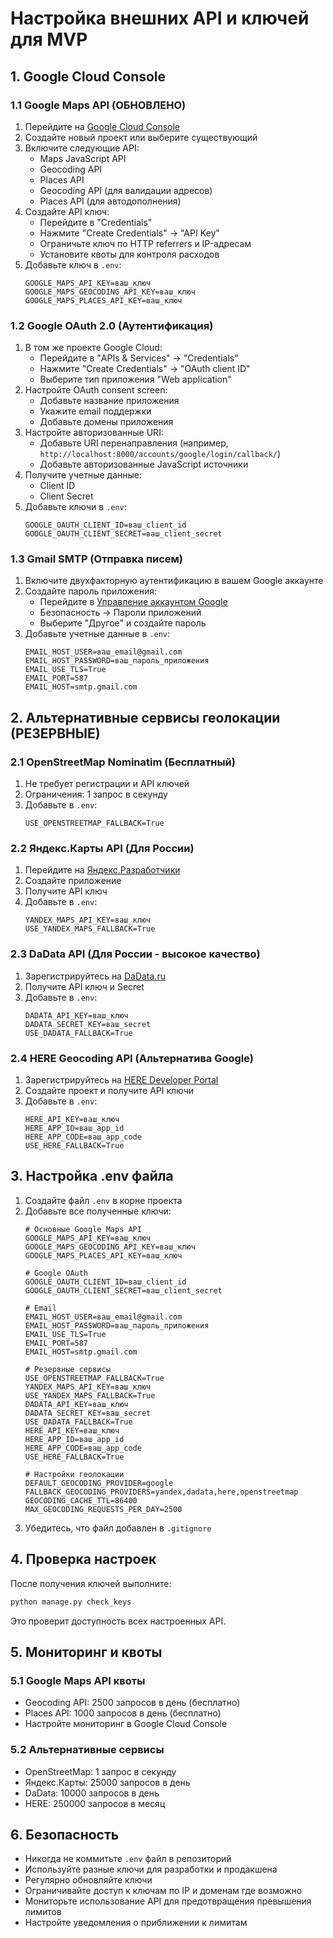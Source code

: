 # Настройка внешних API и ключей для MVP

## 1. Google Cloud Console
### 1.1 Google Maps API (ОБНОВЛЕНО)
1. Перейдите на [Google Cloud Console](https://console.cloud.google.com/)
2. Создайте новый проект или выберите существующий
3. Включите следующие API:
   - Maps JavaScript API
   - Geocoding API
   - Places API
   - Geocoding API (для валидации адресов)
   - Places API (для автодополнения)
4. Создайте API ключ:
   - Перейдите в "Credentials"
   - Нажмите "Create Credentials" -> "API Key"
   - Ограничьте ключ по HTTP referrers и IP-адресам
   - Установите квоты для контроля расходов
5. Добавьте ключ в `.env`:
   ```
   GOOGLE_MAPS_API_KEY=ваш_ключ
   GOOGLE_MAPS_GEOCODING_API_KEY=ваш_ключ
   GOOGLE_MAPS_PLACES_API_KEY=ваш_ключ
   ```

### 1.2 Google OAuth 2.0 (Аутентификация)
1. В том же проекте Google Cloud:
   - Перейдите в "APIs & Services" -> "Credentials"
   - Нажмите "Create Credentials" -> "OAuth client ID"
   - Выберите тип приложения "Web application"
2. Настройте OAuth consent screen:
   - Добавьте название приложения
   - Укажите email поддержки
   - Добавьте домены приложения
3. Настройте авторизованные URI:
   - Добавьте URI перенаправления (например, `http://localhost:8000/accounts/google/login/callback/`)
   - Добавьте авторизованные JavaScript источники
4. Получите учетные данные:
   - Client ID
   - Client Secret
5. Добавьте ключи в `.env`:
   ```
   GOOGLE_OAUTH_CLIENT_ID=ваш_client_id
   GOOGLE_OAUTH_CLIENT_SECRET=ваш_client_secret
   ```

### 1.3 Gmail SMTP (Отправка писем)
1. Включите двухфакторную аутентификацию в вашем Google аккаунте
2. Создайте пароль приложения:
   - Перейдите в [Управление аккаунтом Google](https://myaccount.google.com/)
   - Безопасность -> Пароли приложений
   - Выберите "Другое" и создайте пароль
3. Добавьте учетные данные в `.env`:
   ```
   EMAIL_HOST_USER=ваш_email@gmail.com
   EMAIL_HOST_PASSWORD=ваш_пароль_приложения
   EMAIL_USE_TLS=True
   EMAIL_PORT=587
   EMAIL_HOST=smtp.gmail.com
   ```

## 2. Альтернативные сервисы геолокации (РЕЗЕРВНЫЕ)

### 2.1 OpenStreetMap Nominatim (Бесплатный)
1. Не требует регистрации и API ключей
2. Ограничения: 1 запрос в секунду
3. Добавьте в `.env`:
   ```
   USE_OPENSTREETMAP_FALLBACK=True
   ```

### 2.2 Яндекс.Карты API (Для России)
1. Перейдите на [Яндекс.Разработчики](https://developer.tech.yandex.ru/)
2. Создайте приложение
3. Получите API ключ
4. Добавьте в `.env`:
   ```
   YANDEX_MAPS_API_KEY=ваш_ключ
   USE_YANDEX_MAPS_FALLBACK=True
   ```

### 2.3 DaData API (Для России - высокое качество)
1. Зарегистрируйтесь на [DaData.ru](https://dadata.ru/)
2. Получите API ключ и Secret
3. Добавьте в `.env`:
   ```
   DADATA_API_KEY=ваш_ключ
   DADATA_SECRET_KEY=ваш_secret
   USE_DADATA_FALLBACK=True
   ```

### 2.4 HERE Geocoding API (Альтернатива Google)
1. Зарегистрируйтесь на [HERE Developer Portal](https://developer.here.com/)
2. Создайте проект и получите API ключи
3. Добавьте в `.env`:
   ```
   HERE_API_KEY=ваш_ключ
   HERE_APP_ID=ваш_app_id
   HERE_APP_CODE=ваш_app_code
   USE_HERE_FALLBACK=True
   ```

## 3. Настройка .env файла
1. Создайте файл `.env` в корне проекта
2. Добавьте все полученные ключи:
   ```
   # Основные Google Maps API
   GOOGLE_MAPS_API_KEY=ваш_ключ
   GOOGLE_MAPS_GEOCODING_API_KEY=ваш_ключ
   GOOGLE_MAPS_PLACES_API_KEY=ваш_ключ
   
   # Google OAuth
   GOOGLE_OAUTH_CLIENT_ID=ваш_client_id
   GOOGLE_OAUTH_CLIENT_SECRET=ваш_client_secret
   
   # Email
   EMAIL_HOST_USER=ваш_email@gmail.com
   EMAIL_HOST_PASSWORD=ваш_пароль_приложения
   EMAIL_USE_TLS=True
   EMAIL_PORT=587
   EMAIL_HOST=smtp.gmail.com
   
   # Резервные сервисы
   USE_OPENSTREETMAP_FALLBACK=True
   YANDEX_MAPS_API_KEY=ваш_ключ
   USE_YANDEX_MAPS_FALLBACK=True
   DADATA_API_KEY=ваш_ключ
   DADATA_SECRET_KEY=ваш_secret
   USE_DADATA_FALLBACK=True
   HERE_API_KEY=ваш_ключ
   HERE_APP_ID=ваш_app_id
   HERE_APP_CODE=ваш_app_code
   USE_HERE_FALLBACK=True
   
   # Настройки геолокации
   DEFAULT_GEOCODING_PROVIDER=google
   FALLBACK_GEOCODING_PROVIDERS=yandex,dadata,here,openstreetmap
   GEOCODING_CACHE_TTL=86400
   MAX_GEOCODING_REQUESTS_PER_DAY=2500
   ```
3. Убедитесь, что файл добавлен в `.gitignore`

## 4. Проверка настроек
После получения ключей выполните:
```bash
python manage.py check_keys
```
Это проверит доступность всех настроенных API.

## 5. Мониторинг и квоты
### 5.1 Google Maps API квоты
- Geocoding API: 2500 запросов в день (бесплатно)
- Places API: 1000 запросов в день (бесплатно)
- Настройте мониторинг в Google Cloud Console

### 5.2 Альтернативные сервисы
- OpenStreetMap: 1 запрос в секунду
- Яндекс.Карты: 25000 запросов в день
- DaData: 10000 запросов в день
- HERE: 250000 запросов в месяц

## 6. Безопасность
- Никогда не коммитьте `.env` файл в репозиторий
- Используйте разные ключи для разработки и продакшена
- Регулярно обновляйте ключи
- Ограничивайте доступ к ключам по IP и доменам где возможно
- Мониторьте использование API для предотвращения превышения лимитов
- Настройте уведомления о приближении к лимитам 